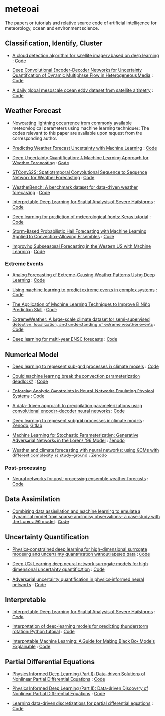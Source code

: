 # meteoai

The papers or tutorials and relative source code of artificial intelligence for meteorology, ocean and environment science.


## Classification, Identify, Cluster

- [A cloud detection algorithm for satellite imagery based on deep learning](https://www.sciencedirect.com/science/article/pii/S0034425719301294) : [Code](https://github.com/JacobJeppesen/RS-Net)

- [Deep Convolutional Encoder-Decoder Networks for Uncertainty Quantification of Dynamic Multiphase Flow in Heterogeneous Media](https://agupubs.onlinelibrary.wiley.com/doi/abs/10.1029/2018WR023528) : [Code](https://github.com/cics-nd/dcedn-gcs)

- [A daily global mesoscale ocean eddy dataset from satellite altimetry](https://www.nature.com/articles/sdata201528) : [Code](https://github.com/jfaghm/OceanEddies)


## Weather Forecast

- [Nowcasting lightning occurrence from commonly available meteorological parameters using machine learning techniques](https://www.nature.com/articles/s41612-019-0098-0): The codes relevant to this paper are available upon request from the corresponding author.

- [Predicting Weather Forecast Uncertainty with Machine Learning](https://rmets.onlinelibrary.wiley.com/doi/abs/10.1002/qj.3410) : [Code](https://github.com/sipposip/Predicting-weather-forecast-uncertainty-with-machine-learning)

- [Deep Uncertainty Quantification: A Machine Learning Approach for Weather Forecasting](https://arxiv.org/abs/1812.09467) : [Code](https://github.com/BruceBinBoxing/Deep_Learning_Weather_Forecasting)

- [STConvS2S: Spatiotemporal Convolutional Sequence to Sequence Network for Weather Forecasting](https://arxiv.org/abs/1912.00134) : [Code](https://github.com/MLRG-CEFET-RJ/stconvs2s)

- [WeatherBench: A benchmark dataset for data-driven weather forecasting](https://arxiv.org/abs/2002.00469) : [Code](https://github.com/pangeo-data/WeatherBench)

- [Interpretable Deep Learning for Spatial Analysis of Severe Hailstorms](https://journals.ametsoc.org/doi/full/10.1175/MWR-D-18-0316.1) : [Code](https://github.com/djgagne/deepsky)

- [Deep learning for prediction of meteorological fronts: Keras tutorial]() : [Code](https://github.com/thunderhoser/aiml_symposium)

- [Storm-Based Probabilistic Hail Forecasting with Machine Learning Applied to Convection-Allowing Ensembles](https://journals.ametsoc.org/doi/full/10.1175/WAF-D-17-0010.1) : [Code](https://github.com/djgagne/hagelslag)

- [Improving Subseasonal Forecasting in the Western US with Machine Learning](https://arxiv.org/abs/1809.07394) : [Code](https://github.com/paulo-o/forecast_rodeo)


### Extreme Events

- [Analog Forecasting of Extreme-Causing Weather Patterns Using Deep Learning](https://agupubs.onlinelibrary.wiley.com/doi/full/10.1029/2019MS001958) : [Code](https://github.com/ashesh6810/DLC_Extreme)

- [Using machine learning to predict extreme events in complex systems](https://www.pnas.org/content/117/1/52) : [Code](https://github.com/qidigit/CNN_tKdV)

- [The Application of Machine Learning Techniques to Improve El Niño Prediction Skill](https://www.frontiersin.org/articles/10.3389/fphy.2019.00153/full) : [Code](https://github.com/Ambrosys/climatelearn)

- [ExtremeWeather: A large-scale climate dataset for semi-supervised detection, localization, and understanding of extreme weather events](https://arxiv.org/abs/1612.02095) : [Code](https://github.com/eracah/hur-detect)

- [Deep learning for multi-year ENSO forecasts](https://www.nature.com/articles/s41586-019-1559-7) : [Code](https://doi.org/10.5281/zenodo.3244463)


## Numerical Model

- [Deep learning to represent sub-grid processes in climate models](https://www.pnas.org/content/115/39/9684) : [Code](https://github.com/raspstephan/CBRAIN-CAM)

- [Could machine learning break the convection parameterization deadlock?](https://agupubs.onlinelibrary.wiley.com/doi/full/10.1029/2018GL078202) : [Code](https://github.com/raspstephan/CBRAIN-CAM)

- [Enforcing Analytic Constraints in Neural-Networks Emulating Physical Systems](https://arxiv.org/abs/1909.00912) : [Code](https://github.com/raspstephan/CBRAIN-CAM)

- [A data-driven approach to precipitation parameterizations using convolutional encoder-decoder neural networks](https://arxiv.org/abs/1903.10274) : [Code](https://github.com/prl900/precip-encoder-decoders)

- [Deep learning to represent subgrid processes in climate models](https://www.pnas.org/content/115/39/9684) : [Zenodo](https://doi.org/10.5281/zenodo.1402384), [Gitlab](https://gitlab.com/mspritch/spcam3.0-neural-net/tree/nn_fbp_engy_ess)

- [Machine Learning for Stochastic Parameterization: Generative Adversarial Networks in the Lorenz '96 Model](https://agupubs.onlinelibrary.wiley.com/doi/full/10.1029/2019MS001896) : [Zenodo](http://doi.org/10.5281/zenodo.3663121)

- [Weather and climate forecasting with neural networks: using GCMs with different complexity as study-ground](https://www.geosci-model-dev.net/12/2797/2019/) : [Zenodo](https://doi.org/10.5281/zenodo.2572863)

### Post-processing

- [Neural networks for post-processing ensemble weather forecasts](https://journals.ametsoc.org/doi/full/10.1175/MWR-D-18-0187.1) : [Code](https://github.com/slerch/ppnn)



## Data Assimilation

- [Combining data assimilation and machine learning to emulate a dynamical model from sparse and noisy observations- a case study with the Lorenz 96 model](https://arxiv.org/abs/2001.01520) : [Code](https://zenodo.org/record/2925547)


## Uncertainty Quantification

- [Physics-constrained deep learning for high-dimensional surrogate modeling and uncertainty quantification without labeled data](https://doi.org/10.1016/j.jcp.2019.05.024) : [Code](https://github.com/cics-nd/pde-surrogate)

- [Deep UQ: Learning deep neural network surrogate models for high dimensional uncertainty quantiﬁcation](https://arxiv.org/abs/1802.00850) : [Code](https://github.com/rohitkt10/deep-uq-paper)

- [Adversarial uncertainty quantification in physics-informed neural networks](https://doi.org/10.1016/j.jcp.2019.05.027) : [Code](https://github.com/PredictiveIntelligenceLab/UQPINNs)


## Interpretable

- [Interpretable Deep Learning for Spatial Analysis of Severe Hailstorms](https://journals.ametsoc.org/doi/full/10.1175/MWR-D-18-0316.1) : [Code](https://github.com/djgagne/deepsky)

- [Interpretation of deep-learning models for predicting thunderstorm rotation: Python tutorial]() : [Code](https://github.com/djgagne/ams-ml-python-course/blob/ryan_branch/module_4/ML_Short_Course_Module_4_Interpretation.ipynb)

- [Interpretable Machine Learning: A Guide for Making Black Box Models Explainable]() : [Code](https://christophm.github.io/interpretable-ml-book/)


## Partial Differential Equations

- [Physics Informed Deep Learning (Part I): Data-driven Solutions of Nonlinear Partial Differential Equations](https://arxiv.org/abs/1711.10561) : [Code](https://github.com/maziarraissi/PINNs)

- [Physics Informed Deep Learning (Part II): Data-driven Discovery of Nonlinear Partial Differential Equations](https://arxiv.org/abs/1711.10566) : [Code](https://github.com/maziarraissi/PINNs)

- [Learning data-driven discretizations for partial differential equations](https://www.pnas.org/content/116/31/15344) : [Code](https://github.com/google/data-driven-discretization-1d)



